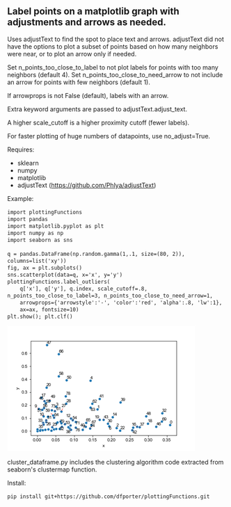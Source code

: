 ## Label points on a matplotlib graph with adjustments and arrows as needed.

Uses adjustText to find the spot to place text and arrows.
adjustText did not have the options to plot a subset of points based on how many neighbors were near, or to plot an arrow only if needed.

Set n_points_too_close_to_label to not plot labels for points with too many neighbors (default 4).
Set n_points_too_close_to_need_arrow to not include an arrow for points with few neighbors (default 1).

If arrowprops is not False (default), labels with an arrow. 

Extra keyword arguments are passed to adjustText.adjust_text.

A higher scale_cutoff is a higher proximity cutoff (fewer labels).

For faster plotting of huge numbers of datapoints, use no_adjust=True.

Requires:
* sklearn
* numpy
* matplotlib
* adjustText (https://github.com/Phlya/adjustText)

Example:
```
import plottingFunctions
import pandas
import matplotlib.pyplot as plt
import numpy as np
import seaborn as sns

q = pandas.DataFrame(np.random.gamma(1,.1, size=(80, 2)), columns=list('xy'))
fig, ax = plt.subplots()
sns.scatterplot(data=q, x='x', y='y')
plottingFunctions.label_outliers(
    q['x'], q['y'], q.index, scale_cutoff=.8, n_points_too_close_to_label=3, n_points_too_close_to_need_arrow=1, 
    arrowprops={'arrowstyle':'-', 'color':'red', 'alpha':.8, 'lw':1},
    ax=ax, fontsize=10)
plt.show(); plt.clf()
```
![alt text](example.png)

cluster_dataframe.py includes the clustering algorithm code extracted from seaborn's clustermap function.

Install:
```bash
pip install git+https://github.com/dfporter/plottingFunctions.git
```
